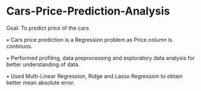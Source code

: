 # Cars-Price-Prediction-Analysis
Goal: To predict price of the cars


•	Cars price prediction is a Regression problem as Price column is continuos. 

•	Performed profiling, data preprocessing and exploratory data analysis for better understanding of data.

•	Used Multi-Linear Regression, Ridge and Lasso Regression to obtain better mean absolute error.
